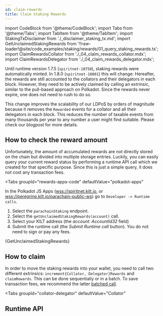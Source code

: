 ```yaml
---
id: claim-rewards
title: Claim Staking Rewards
---
```


import CodeBlock from '@theme/CodeBlock';
import Tabs from '@theme/Tabs';
import TabItem from '@theme/TabItem';
import StakingTxDisclaimer from './_disclaimer_staking_tx.md';
import GetUnclaimedStakingRewards from '!!raw-loader!@site/code_examples/staking/rewards/01_query_staking_rewards.ts';
import ClaimRewardsCollator from './_04_claim_rewards_collator.mdx';
import ClaimRewardsDelegator from './_04_claim_rewards_delegator.mdx';

Until runtime version 1.7.5 (`spiritnet-10750`), staking rewards were automatically minted.
In 1.8.0 (`spiritnet-10801`) this will change:
Hereafter, the rewards are still accounted to the collators and their delegators in each block.
However, they need to be actively claimed by calling an extrinsic, similar to the pull-based approach on Polkadot.
Since the rewards never expire, one does not need to rush to do so.

This change improves the scalability of our LDPoS by orders of magnitude because it removes the `Rewarded` events for a collator and all their delegators in each block.
This reduces the number of taxable events from many thousands per year to any number a user might find suitable.
Please check our blogpost for more details.

## How to check the reward amount

Unfortunately, the amount of accumulated rewards are not directly stored on the chain but divided into multiple storage entries.
Luckily, you can easily query your current reward status by performing a runtime API call which we created for that specific purpose.
Since this is just a simple query, it does not cost any transaction fees.

<Tabs
  groupId="rewards-apps-code"
  defaultValue="polkadot-apps"
>
<TabItem value="polkadot-apps" label="Polkadot Apps">

In the Polkadot JS Apps ([wss://spiritnet.kilt.io](https://polkadot.js.org/apps/?rpc=wss%3A%2F%2Fkilt-rpc.dwellir.com#/explorer), or [wss://peregrine.kilt.io/parachain-public-ws](https://polkadot.js.org/apps/?rpc=wss%3A%2F%2Fperegrine-stg.kilt.io%2Fpara-public-ws#/explorer)) go to `Developer -> Runtime calls`. 

1. Select the `parachainStaking` endpoint.
2. Select the `getUnclaimedStakingRewards(account)` call.
3. Select your KILT address (the *account: AccountId32* field)
4. Submit the runtime call (the *Submit Runtime call* button). You do not need to sign or pay any fees.

</TabItem>

<TabItem value="polkadot-js" label="Polkadot JS">
    <CodeBlock className="language-ts">
        {GetUnclaimedStakingRewards}
    </CodeBlock>
</TabItem>
</Tabs>

## How to claim

In order to move the staking rewards into your wallet, you need to call two different extrinsics: `increment{Collator, Delegator}Rewards` and `claimRewards`.
This can be done sequentially or in a batch.
To save transaction fees, we recommend the latter [batched call](#recommendation-batched-call).

<!-- TODO: Add mermaid diagram -->

<StakingTxDisclaimer />

<Tabs
  groupId="collator-delegator"
  defaultValue="Collator"
>
<TabItem value="Collator" label="Collator">

<ClaimRewardsCollator />

</TabItem>

<TabItem value="Delegator" label="Delegator">

<ClaimRewardsDelegator />

</TabItem>
</Tabs>


## Runtime API

